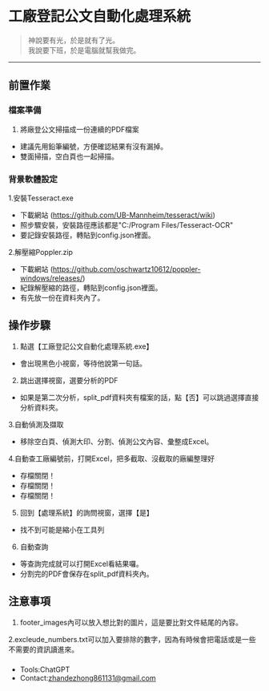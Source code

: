 # 工廠登記公文自動化處理系統

> 神說要有光，於是就有了光。  
> 我說要下班，於是電腦就幫我做完。


---


## 前置作業
### 檔案準備
1. 將廠登公文掃描成一份連續的PDF檔案
* 建議先用鉛筆編號，方便確認結果有沒有漏掉。
* 雙面掃描，空白頁也一起掃描。  

### 背景軟體設定
1.安裝Tesseract.exe
* 下載網站 (https://github.com/UB-Mannheim/tesseract/wiki)
* 照步驟安裝，安裝路徑應該都是"C:/Program Files/Tesseract-OCR"
* 要記錄安裝路徑，轉貼到config.json裡面。

2.解壓縮Poppler.zip
* 下載網站 (https://github.com/oschwartz10612/poppler-windows/releases/)
* 紀錄解壓縮的路徑，轉貼到config.json裡面。
* 有先放一份在資料夾內了。

## 操作步驟


1. 點選【工廠登記公文自動化處理系統.exe】
* 會出現黑色小視窗，等待他說第一句話。

2. 跳出選擇視窗，選要分析的PDF
* 如果是第二次分析，split_pdf資料夾有檔案的話，點【否】可以跳過選擇直接分析資料夾。

3.自動偵測及擷取
* 移除空白頁、偵測大印、分割、偵測公文內容、彙整成Excel。

4.自動查工廠編號前，打開Excel，把多截取、沒截取的廠編整理好
* 存檔關閉！
* 存檔關閉！
* 存檔關閉！

5. 回到【處理系統】的詢問視窗，選擇【是】
* 找不到可能是縮小在工具列

6. 自動查詢
* 等查詢完成就可以打開Excel看結果囉。
* 分割完的PDF會保存在split_pdf資料夾內。


## 注意事項

1. footer_images內可以放入想比對的圖片，這是要比對文件結尾的內容。  

2.excleude_numbers.txt可以加入要排除的數字，因為有時候會把電話或是一些不需要的資訊讀進來。

### 
* Tools:ChatGPT 
* Contact:zhandezhong861131@gmail.com
